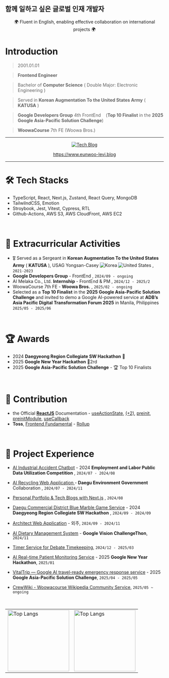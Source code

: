 ## 함께 일하고 싶은 글로벌 인재 개발자

<div align="center">
  <div>🌍 Fluent in English, enabling effective collaboration on international projects 🌍 </div> 
</div>

# Introduction

> 2001.01.01

> **Frontend Engineer**

> Bachelor of **Computer Science** ( Double Major: Electronic Engineering )

> Served in **Korean Augmentation To the United States Army** ( **KATUSA** )

> **Google Developers Group** 4th FrontEnd  &nbsp;&nbsp; (**Top 10 Finalist** in the **2025 Google Asia-Pacific Solution Challenge**)

> **WoowaCourse** 7th FE (Woowa Bros.)

***

<div align="center">
  <a href="https://www.eunwoo-levi.blog" target="_blank">
    <img src="https://img.shields.io/badge/Personal%20Next.js%20Tech%20Blog-20232A?style=for-the-badge&logo=nextdotjs&logoColor=white" alt="Tech Blog" />
  </a>

  <br/>
  
  <a href="https://www.eunwoo-levi.blog">https://www.eunwoo-levi.blog</a>

</div>

***

# 🛠️ Tech Stacks
- TypeScript, React, Next.js, Zustand, React Query, MongoDB
- TailwilndCSS, Emotion
- Stroybook, Jest, Vitest, Cypress, RTL
- Github-Actions, AWS S3, AWS CloudFront, AWS EC2

<br/>

# 🌟 Extracurricular Activities

- 🎖️ Served as a Sergeant in **Korean Augmentation To the United States Army** ( **KATUSA** ), USAG Yongsan-Casey  <img src="https://raw.githubusercontent.com/stevenrskelton/flag-icon/master/png/16/country-4x3/kr.png" alt="Korea" title="Korea"> <img src="https://raw.githubusercontent.com/stevenrskelton/flag-icon/master/png/16/country-4x3/us.png" alt="United States" title="United States"> , `2021-2023`
- **Google Developers Group** - FrontEnd , `2024/09 - ongoing`
- AI Melaka Co., Ltd. **Internship** - FrontEnd & PM , `2024/12 - 2025/2`
- WoowaCourse 7th FE - **Woowa Bros.** , `2025/02 - ongoing`
- Selected as a **Top 10 Finalist** in the **2025 Google Asia-Pacific Solution Challenge** and invited to demo a Google AI-powered service at **ADB’s Asia Pacific Digital Transformation Forum 2025** in Manila, Philippines `2025/05 - 2025/06`

<br/>

# 🏆 Awards

- 2024 **Daegyeong Region Collegiate SW Hackathon** 🥉
- 2025 **Google New Year Hackathon** 🥈2rd
- 2025 **Google Asia-Pacific Solution Challenge** - 🏆 Top 10 Finalists

<br/>

# 📌 Contribution

- the Official **[ReactJS](https://react.dev)** Documentation - <a href="https://github.com/reactjs/ko.react.dev/pull/1194#event-17655978562">useActionState</a>, <a href="https://github.com/reactjs/ko.react.dev/pull/1196"> (+2)</a>, <a href="https://github.com/reactjs/ko.react.dev/pull/1197">preinit</a>, <a href="https://github.com/reactjs/ko.react.dev/pull/1198">preinitModule</a>, <a href="https://github.com/reactjs/ko.react.dev/pull/1202">useCallback</a>
- **Toss**, [Frontend Fundamental](https://frontend-fundamentals.com/bundling) - <a href="https://github.com/toss/frontend-fundamentals/pull/267#event-17736971625">Rollup</a>

<br/>

# 💼 Project Experience

- <a href="https://github.com/Injury-law-assist" target="_blank">AI Industrial Accident Chatbot</a> - 2024 **Employment and Labor Public Data Utilization Competition** , `2024/07 - 2024/08`
  
- <a href="https://github.com/AI-Recycling-Service-Ecobuddy/FullStack" target="_blank">AI Recycling Web Application </a> - **Daegu Environment Government** Collaboration , `2024/07 - 2024/11`
    
- <a href="https://eunwoo-levi.blog" target="_blank">Personal Portfolio & Tech Blogs with Next.js</a> , `2024/08`
    
- <a href="https://github.com/commercial-game-service/Frontend" target="_blank">Daegu Commercial District Blue Marble Game Service</a> - 2024 **Daegyeong Region Collegiate SW Hackathon** , `2024/09 - 2024/09`
    
- <a href="https://github.com/eunwoo-levi/architect-web" target="_blank">Architect Web Application</a> - 외주, `2024/09 - 2024/11`
    
- <a href="https://github.com/AI-Food-Analysis-Google-Challengethon" target="_blank">AI Dietary Management System</a> - **Google Vision ChallengeThon**, `2024/11`
    
- <a href="https://github.com/debate-timer/debate-timer-fe" target="_blank">Timer Service for Debate Timekeeping</a>, `2024/12 - 2025/03`
    
- <a href="https://drive.google.com/file/d/1lJTyVYMgg1W0HQbOAtVb8eMCiaIqxrwT/view" target="_blank">AI Real-time Patient Monitoring Service</a> - 2025 **Google New Year Hackathon**, `2025/01`
    
- <a href="https://github.com/GDG-on-Campus-KNU/4th-SC-Team-5-FE" target="_blank">VitalTrip — Google AI travel-ready emergency response service</a> - 2025 **Google Asia-Pacific Solution Challenge**, `2025/04 - 2025/05`
    
- <a href="https://crew-wiki.site/wiki/%EB%8C%80%EB%AC%B8" target="_blank">CrewWiki - Woowacourse Wikipedia Community Service</a>, `2025/05 ~ ongoing`

<br/>

<div align="center">
  <table>
    <tr>
      <td>
        <img src="https://github-readme-stats.vercel.app/api/top-langs/?username=eunwoo-levi&langs_count=10&layout=compact&theme=dark" alt="Top Langs" height="195">
      </td>
      <td>
        <img src="https://github-readme-stats.vercel.app/api?username=eunwoo-levi&show_icons=true&theme=radical" alt="Top Langs" height="195">
      </td>
    </tr>
  </table>
</div>
